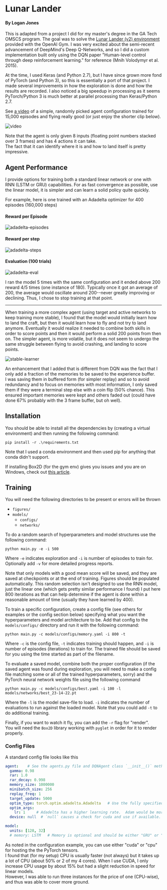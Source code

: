 # Lunar Lander
#### By Logan Jones

This is adapted from a project I did for my master's degree in the GA Tech OMSCS program.
The goal was to solve the [Lunar Lander (v2) environment](http://gym.openai.com/envs/LunarLander-v2/) provided with the OpenAI Gym.
I was very excited about the semi-recent advancement of DeepMind's Deep Q-Networks, 
and so I did a custom implementation built only using the DQN paper "Human-level control through deep reinforcement learning." 
for reference (Mnih Volodymyr et al. 2015).

At the time, I used Keras (and Python 2.7), but I have since grown more fond of PyTorch (and Python 3), 
so this is essentially a port of that project.  I made several improvements in how the exploration is done and how the results are recorded.
I also noticed a big speedup in processing as it seems PyTorch/Python 3 is much better at parallel processing than Keras/Python 2.7.

See [a video](https://github.com/logar16/LunarLander/blob/master/docs/Flight%20Demonstration.mp4) of a simple, randomly picked agent configuration trained for 15,000 episodes and flying really good (or just enjoy the shorter clip below).

![video](docs/FlightDemo.gif)

Note that the agent is only given 8 inputs (floating point numbers stacked over 3 frames) and has 4 actions it can take.  
The fact that it can identify where it is and how to land itself is pretty impressive.

## Agent Performance  
I provide options for training both a standard linear network or one with RNN (LSTM or GRU) capabilities.
For as fast convergence as possible, use the linear model, it is simpler and can learn a solid policy quite quickly.

For example, here is one trained with an Adadelta optimizer for 400 episodes (160,000 steps)

#### Reward per Episode
![adadelta-episodes](figures/Adadelta-ConstantReplay/training400_Ada-1replay(3)_episodes.png)

#### Reward per step
![adadelta-steps](figures/Adadelta-ConstantReplay/training400_Ada-1replay(3)_steps.png)

#### Evaluation (100 trials)
![adadelta-eval](figures/Adadelta-ConstantReplay/Ada-1replay(3)_trial100_episodes.png)

I ran the model 5 times with the same configuration and it ended above 200 reward 4/5 times (one instance of 180).
Typically once it got an average of 200, the average would oscillate around 200--never greatly improving or declining. Thus, I chose to stop training at that point.

-----

When training a more complex agent (using target and active networks to keep training more stable), I found that the model would initially learn how to land the craft, but then it would learn how to fly and not try to land anymore.
Eventually it would realize it needed to combine both skills in order to score points and then it would perform a solid 200 points from then on.
The simpler agent, is more volatile, but it does not seem to undergo the same struggle between flying to avoid crashing, and landing to score points.

![stable-learner](figures/DDQN/replay10-update30k_training.png)

An enhancement that I added that is different from DQN was the fact that I only add a fraction of the memories to be saved to the experience buffer.  
I was saving them in buffered form (for simpler replay) and so to avoid redundancy and to focus on memories with most information,
I only saved them if they were a terminal step else with a coin flip (50% chance).  This ensured important memories were kept and others faded out (could have done 67% probably with the 3 frame buffer, but oh well).
  


## Installation
You should be able to install all the dependencies by (creating a virtual environment) 
and then running the following command:

```shell script
pip install -r .\requirements.txt
``` 

Note that I used a conda environment and then used pip for anything that conda didn't support.

If installing Box2D (for the gym env) gives you issues and you are on Windows,
check out [this article](https://medium.com/@sayanmndl21/install-openai-gym-with-box2d-and-mujoco-in-windows-10-e25ee9b5c1d5).


## Training

You will need the following directories to be present or errors will be thrown
* `figures/`
* `models/` 
    * `configs/`
    * `networks/`
    
To do a random search of hyperparameters and model structures use the following command:
```shell script
python main.py -e -i 500
```
Where `-e` indicates exploration and `-i` is number of episodes to train for.  
Optionally add `-v` for more detailed progress reports.

Note that only models with a good mean score will be saved, and they are saved at checkpoints or at the end of training.
Figures should be populated automatically. This random selection isn't designed to use the RNN model, just the linear one (which gets pretty similar performance I found)
I put here 800 iterations as that can help determine if the agent is done within a reasonable amount of time (usually they have learned by 400).

To train a specific configuration, create a config file (see others for examples or the config section below) 
specifying what you want the hyperparameters and model architecture to be.
Add that config to the `models/configs/` directory and run it with the following command:

```shell script
python main.py -c models/configs/memory.yaml -i 800 -t
```
Where `-c` is the config file, `-t` indicates training should happen, and `-i` is number of episodes (iterations) to train for.
The trained file should be saved for you using the time started as part of the filename.

To evaluate a saved model, combine both the proper configuration 
(if the saved agent was found during exploration, you will need to make a config file matching some or all of the trained hyperparameters, sorry)
and the PyTorch neural network weights file using the following command

```shell script
python main.py -c models/configs/best.yaml -i 100 -l models/networks/best_23-14-22.pt 
```

Where the `-l` is the model save-file to load. `-i` indicates the number of evaluations to run against the loaded model.
Note that you could add `-t` to do additional training.

Finally, if you want to watch it fly, you can add the `-r` flag for "render".  
You will need the `Box2D` library working with `pyglet` in order for it to render properly.


### Config Files
A standard config file looks like this

```yaml
agent:    # See the agents.py file and DQNAgent class `__init__()` method for more details
  gamma: 0.98
  rar: 1.0
  rar_decay: 0.998
  memory_size: 1000000
  minibatch_size: 256
  replay_freq: 1
  target_update: 5000
  optim_type: torch.optim.adadelta.Adadelta   # Use the fully specified class name
  optim_args:
    lr: 1     # Adadelta has a higher learning rate.  Adam would be more like 0.001
  device: null  # `null` causes a check for cuda and use if available.  Other options are "cpu" and "cuda"

model:
  units: [128, 32]
  # memory: LSTM   # Memory is optional and should be either "GRU" or "LSTM"  
```

As noted in the configuration example, you can use either "cuda" or "cpu" for hosting the the PyTorch tensors.  
I found that (for my setup) CPU is usually faster (not always) but it takes up a lot of CPU (about 50% or 2 of my 4 cores).
When I use CUDA, I only increase CPU usage by about 15% but had a slight reduction in speed for linear models.  
However, I was able to run three instances for the price of one (CPU-wise), and thus was able to cover more ground. 